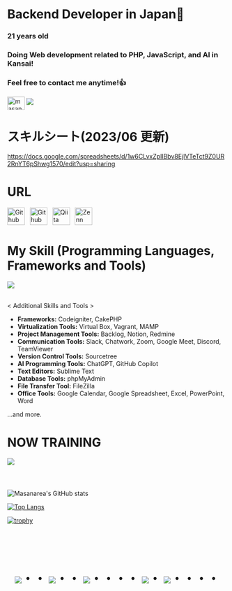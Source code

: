 <head>
  <link rel="stylesheet" href="https://cdnjs.cloudflare.com/ajax/libs/font-awesome/5.15.3/css/all.min.css" />
</head>

# Backend Developer in Japan👋
### 21 years old 
### Doing Web development related to PHP, JavaScript, and AI in Kansai!
### Feel free to contact me anytime!👍
  <a href="https://twitter.com/Masa36940064" target="blank"><img align="center" src="https://raw.githubusercontent.com/rahuldkjain/github-profile-readme-generator/master/src/images/icons/Social/twitter.svg" alt="masanarea" height="30" width="40" /></a>
  <a href="mailto:masa.php.engineer@gmail.com"><img src="https://img.shields.io/badge/Gmail-d14836?style=flat-square&logo=Gmail&logoColor=white&link=masa.php.engineer@gmail.com"/></a>

# スキルシート(2023/06 更新)
https://docs.google.com/spreadsheets/d/1w6CLvxZpIlBbv8EjlVTeTct9Z0UR2RnYT6pShwg1570/edit?usp=sharing

# URL

<p align="left">
    <a href="https://github.com/Masanarea"><img src="https://github.githubassets.com/images/modules/logos_page/GitHub-Mark.png" alt="Github" width="40" height="40"/></a> &nbsp; 
    <a href="https://lapras.com/public/ZBNQKPT"><img src="https://encrypted-tbn0.gstatic.com/images?q=tbn:ANd9GcQbCrvDynO8uo0drVx5SyyE5XsiTZrPrIG1tSOIdUvqXg&s" alt="Github" width="40" height="40"/></a> &nbsp; 
    <a href="https://qiita.com/Masanarea_qiita/items/2e1616e4e18f6c8ee26d"><img src="https://cdn.qiita.com/assets/public/push_notification/image-qiitan-572179a3bbde375850422ea48b2b6272.png" alt="Qiita" width="40" height="40"/></a> &nbsp; 
    <a href="https://zenn.dev/masanarea777"><img src="https://pbs.twimg.com/profile_images/1192775453498494977/pb8Shc8G_400x400.jpg" alt="Zenn" width="40" height="40"/></a> 
</p>



<!-- 横長の棒線 -->
# 
### 


# My Skill (Programming Languages, Frameworks and Tools)
<p align="left">
<img src="https://skillicons.dev/icons?i=html,css,js,php,laravel,vue,jquery,sass,figma,mysql,git,github,docker,vscode,discord" /> <br /><br />

< Additional Skills and Tools >

- **Frameworks:** Codeigniter, CakePHP
- **Virtualization Tools:** Virtual Box, Vagrant, MAMP
- **Project Management Tools:** Backlog, Notion, Redmine
- **Communication Tools:** Slack, Chatwork, Zoom, Google Meet, Discord, TeamViewer
- **Version Control Tools:** Sourcetree
- **AI Programming Tools:** ChatGPT, GitHub Copilot 
- **Text Editors:** Sublime Text
- **Database Tools:** phpMyAdmin
- **File Transfer Tool:** FileZilla
- **Office Tools:** Google Calendar, Google Spreadsheet, Excel, PowerPoint, Word

...and more.
</p>

<!-- 横長の棒線 -->
# 
### 

# NOW TRAINING

<img src="https://skillicons.dev/icons?i=typescript,react,next,laravel,mysql,docker,github,vscode" /> <br /><br />

# 
### 

![Masanarea's GitHub stats](https://github-readme-stats.vercel.app/api?username=Masanarea&show_icons=true&theme=vue-dark)

[![Top Langs](https://github-readme-stats.vercel.app/api/top-langs/?username=Masanarea&layout=compact&theme=vue-dark)](https://github.com/anuraghazra/github-readme-stats)

[![trophy](https://github-profile-trophy.vercel.app/?username=Masanarea&theme=discord)](https://github.com/ryo-ma/github-profile-trophy)



<!-- --------------------------------- :) ---------------------------------- -->

<br><br><br>

<div align="center">
    <h1>
        <img src="https://user-images.githubusercontent.com/44926913/175852850-3fb6c715-1856-41ff-8c1f-94ce3b03b458.gif">・・
        <img src="https://user-images.githubusercontent.com/44926913/175853109-f8850656-6704-4a8a-bee6-9aca154d929b.gif">・・
        <img src="https://user-images.githubusercontent.com/44926913/175853154-5449d974-975e-44a6-ab84-a86031265e40.gif">・・・・
        <img src="https://user-images.githubusercontent.com/44926913/175853109-f8850656-6704-4a8a-bee6-9aca154d929b.gif">・
        <img src="https://user-images.githubusercontent.com/44926913/175853154-5449d974-975e-44a6-ab84-a86031265e40.gif">・・・・
    </h1>
  </div>
<br><br><br>
